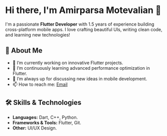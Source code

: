 # Hi there, I'm Amirparsa Motevalian 👋


I'm a passionate **Flutter Developer** with 1.5 years of experience building cross-platform mobile apps. I love crafting beautiful UIs, writing clean code, and learning new technologies!


## 🚀 About Me
- 🔭 I’m currently working on innovative Flutter projects.
- 🌱 I’m continuously learning advanced performance optimization in Flutter.
- 🤔 I’m always up for discussing new ideas in mobile development.
- 📫 How to reach me: [Email](mailto:apmotevalian@gmail.com)  <!-- [LinkedIn](https://linkedin.com/in/yourprofile) -->


## 🛠 Skills & Technologies
- **Languages:** Dart, C++, Python.
- **Frameworks & Tools:** Flutter, Git.
- **Other:** UI/UX Design.


<!-- “Code is like humor. When you have to explain it, it’s bad.” – Cory House -->
